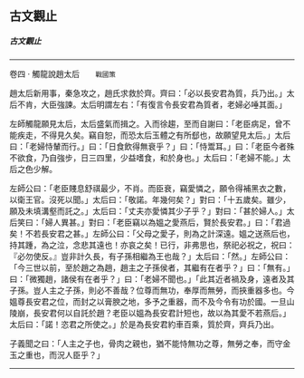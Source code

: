

## 古文觀止

##### 古文觀止

* * *

卷四 ‧ 觸龍說趙太后　　`戰國策`

趙太后新用事，秦急攻之，趙氏求救於齊。齊曰：「必以長安君為質，兵乃出。」太后不肯，大臣強諫。太后明謂左右：「有復言令長安君為質者，老婦必唾其面。」

左師觸龍願見太后，太后盛氣而揖之。入而徐趨，至而自謝曰：「老臣病足，曾不能疾走，不得見久矣。竊自恕，而恐太后玉體之有所郄也，故願望見太后。」太后曰：「老婦恃輦而行。」曰：「日食飲得無衰乎？」曰：「恃鬻耳。」曰：「老臣今者殊不欲食，乃自強步，日三四里，少益嗜食，和於身也。」太后曰：「老婦不能。」太后之色少解。

左師公曰：「老臣賤息舒祺最少，不肖。而臣衰，竊愛憐之，願令得補黑衣之數，以衛王官。沒死以聞。」太后曰：「敬諾。年幾何矣？」對曰：「十五歲矣。雖少，願及未填溝壑而託之。」太后曰：「丈夫亦愛憐其少子乎？」對曰：「甚於婦人。」太后笑曰：「婦人異甚。」對曰：「老臣竊以為媼之愛燕后，賢於長安君。」曰：「君過矣！不若長安君之甚。」左師公曰：「父母之愛子，則為之計深遠。媼之送燕后也，持其踵，為之泣，念悲其遠也！亦哀之矣！已行，非弗思也，祭祀必祝之，祝曰：『必勿使反。』豈非計久長，有子孫相繼為王也哉？」太后曰：「然。」左師公曰：「今三世以前，至於趙之為趙，趙主之子孫侯者，其繼有在者乎？」曰：「無有。」曰：「微獨趙，諸侯有在者乎？」曰：「老婦不聞也。」「此其近者禍及身，遠者及其子孫。豈人主之子孫，則必不善哉？位尊而無功，奉厚而無勞，而挾重器多也。今媼尊長安君之位，而封之以膏腴之地，多予之重器，而不及今令有功於國。一旦山陵崩，長安君何以自託於趙？老臣以媼為長安君計短也，故以為其愛不若燕后。」太后曰：「諾！恣君之所使之。」於是為長安君約車百乘，質於齊，齊兵乃出。

子義聞之曰：「人主之子也，骨肉之親也，猶不能恃無功之尊，無勞之奉，而守金玉之重也，而況人臣乎？」

* * *

